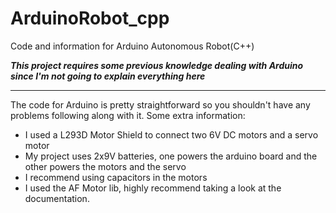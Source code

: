 # ArduinoRobot_cpp
Code and information for Arduino Autonomous Robot(C++)

<b><i>This project requires some previous knowledge dealing with Arduino since I'm not going to explain everything here</i></b>
_____________________________________________________

The code for Arduino is pretty straightforward so you shouldn't have any problems following along with it.
Some extra information:
  - I used a L293D Motor Shield to connect two 6V DC motors and a servo motor
  - My project uses 2x9V batteries, one powers the arduino board and the other powers the motors and the servo
  - I recommend using capacitors in the motors
  - I used the AF Motor lib, highly recommend taking a look at the documentation.

